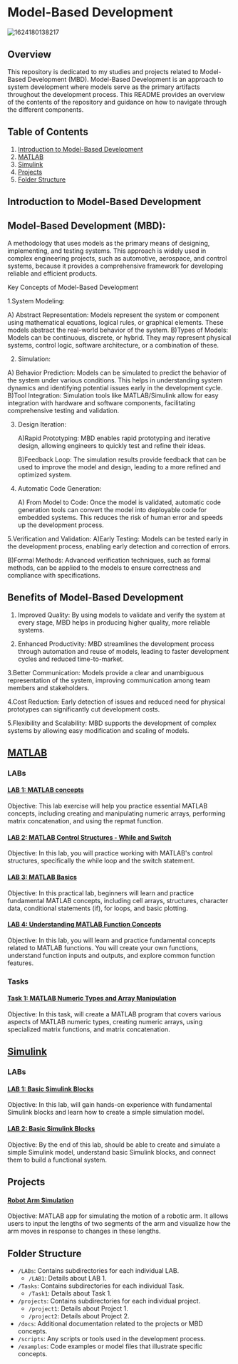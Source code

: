 # Model-Based Development
 
![1624180138217](https://github.com/moezzelrgal/Model_Based_Development/assets/101054811/8b9b96ac-0259-468a-8f0a-ed8c70120bdb)
 
 
## Overview
 
This repository is dedicated to my studies and projects related to Model-Based Development (MBD). Model-Based Development is an approach to system development where models serve as the primary artifacts throughout the development process. This README provides an overview of the contents of the repository and guidance on how to navigate through the different components.
 
## Table of Contents
 
1. [Introduction to Model-Based Development](#introduction-to-model-based-development)
2. [MATLAB](#MATLAB)
3. [Simulink](#Simulink)
4. [Projects](#projects)
5. [Folder Structure](#folder-structure)

 
## Introduction to Model-Based Development
 
## Model-Based Development (MBD):
A methodology that uses models as the primary means of designing, implementing, and testing systems. This approach is widely used in complex engineering projects, such as automotive, aerospace, and control systems, because it provides a comprehensive framework for developing reliable and efficient products.

Key Concepts of Model-Based Development

1.System Modeling:

   A) Abstract Representation: Models represent the system or component using mathematical equations, logical rules, or graphical elements. These models abstract the real-world behavior of the system.
   B)Types of Models: Models can be continuous, discrete, or hybrid. They may represent physical systems, control logic, software architecture, or a combination of these.

2. Simulation:

A) Behavior Prediction: Models can be simulated to predict the behavior of the system under various conditions. This helps in understanding system dynamics and identifying potential issues early in the development cycle.
   B)Tool Integration: Simulation tools like MATLAB/Simulink allow for easy integration with hardware and software components, facilitating comprehensive testing and validation.  

3. Design Iteration:
   
   A)Rapid Prototyping: MBD enables rapid prototyping and iterative design, allowing engineers to quickly test and refine their ideas.
   
   B)Feedback Loop: The simulation results provide feedback that can be used to improve the model and design, leading to a more refined and optimized system.

5. Automatic Code Generation:
   
   A) From Model to Code: Once the model is validated, automatic code generation tools can convert the model into deployable code for embedded systems. This reduces the risk of human error and speeds up the development process.

5.Verification and Validation:
  A)Early Testing: Models can be tested early in the development process, enabling early detection and correction of errors.
  
  B)Formal Methods: Advanced verification techniques, such as formal methods, can be applied to the models to ensure correctness and compliance with specifications.


## Benefits of Model-Based Development
1. Improved Quality:
By using models to validate and verify the system at every stage, MBD helps in producing higher quality, more reliable systems.

2. Enhanced Productivity:
MBD streamlines the development process through automation and reuse of models, leading to faster development cycles and reduced time-to-market.

3.Better Communication:
Models provide a clear and unambiguous representation of the system, improving communication among team members and stakeholders.

4.Cost Reduction:
Early detection of issues and reduced need for physical prototypes can significantly cut development costs.

5.Flexibility and Scalability:
MBD supports the development of complex systems by allowing easy modification and scaling of models.
 
## [MATLAB](MATLAB)
 
### LABs
 
#### [LAB 1: MATLAB concepts ](MATLAB/LABs/LAB1.m)
 
Objective: This lab exercise will help you practice essential MATLAB concepts, including
creating and manipulating numeric arrays, performing matrix concatenation, and using the
repmat function.
 
#### [LAB 2: MATLAB Control Structures - While and Switch ](MATLAB/LABs/LAB2.m)
 
Objective: In this lab, you will practice working with MATLAB's control structures, specifically the while loop and the switch statement.
 
#### [LAB 3: MATLAB Basics ](MATLAB/LABs/LAB3.m)
 
Objective: In this practical lab, beginners will learn and practice fundamental MATLAB concepts, including cell arrays, structures, character data, conditional statements (if), for loops, and basic plotting.
 
#### [LAB 4: Understanding MATLAB Function Concepts ](MATLAB/LABs/LAB4.m)
 
Objective: In this lab, you will learn and practice fundamental concepts related to MATLAB functions. You will create your own functions, understand function inputs and outputs, and explore common function features.
 
 
### Tasks
 
#### [Task 1: MATLAB Numeric Types and Array Manipulation](MATLAB/Tasks/Task_1.m)
 
Objective: In this task,  will create a MATLAB program that covers various aspects of MATLAB numeric types, creating numeric arrays, using specialized matrix functions, and matrix concatenation.
 
## [Simulink](Simulink)
 
### LABs
 
#### [LAB 1: Basic Simulink Blocks ](Simulink/LAB1)
 
Objective: In this lab,  will gain hands-on experience with fundamental Simulink blocks and learn how to create a simple simulation model.
 
#### [LAB 2: Basic Simulink Blocks ](Simulink/LAB2)
 
Objective: By the end of this lab, should be able to create and simulate a simple Simulink model, understand basic Simulink blocks, and connect them to build a functional system.
 
 
## Projects
 
#### [Robot Arm Simulation ](Pojects/Robot_Arm_Simulation)
 
Objective: MATLAB app for simulating the motion of a robotic arm. It allows users to input the lengths of two segments of the arm and visualize how the arm moves in response to changes in these lengths.
 
 
## Folder Structure
- `/LABs`: Contains subdirectories for each individual LAB.
  - `/LAB1`: Details about LAB 1.
- `/Tasks`: Contains subdirectories for each individual Task.
  - `/Task1`: Details about Task 1.
- `/projects`: Contains subdirectories for each individual project.
  - `/project1`: Details about Project 1.
  - `/project2`: Details about Project 2.
- `/docs`: Additional documentation related to the projects or MBD concepts.
- `/scripts`: Any scripts or tools used in the development process.
- `/examples`: Code examples or model files that illustrate specific concepts.
